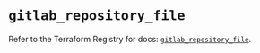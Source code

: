 # `gitlab_repository_file`

Refer to the Terraform Registry for docs: [`gitlab_repository_file`](https://registry.terraform.io/providers/gitlabhq/gitlab/18.5.0/docs/resources/repository_file).
